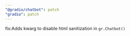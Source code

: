 ```yaml
---
"@gradio/chatbot": patch
"gradio": patch
---
```


fix:Adds kwarg to disable html sanitization in `gr.Chatbot()`
